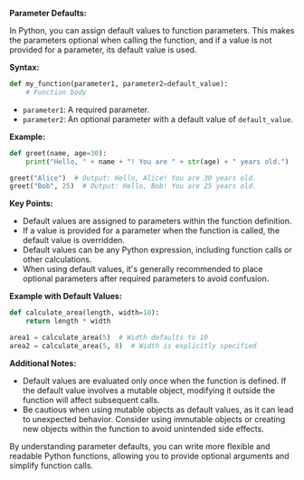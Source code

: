**Parameter Defaults:**

In Python, you can assign default values to function parameters. This makes the parameters optional when calling the function, and if a value is not provided for a parameter, its default value is used.

**Syntax:**

```python
def my_function(parameter1, parameter2=default_value):
    # Function body
```

- `parameter1`: A required parameter.
- `parameter2`: An optional parameter with a default value of `default_value`.

**Example:**

```python
def greet(name, age=30):
    print("Hello, " + name + "! You are " + str(age) + " years old.")

greet("Alice")  # Output: Hello, Alice! You are 30 years old.
greet("Bob", 25)  # Output: Hello, Bob! You are 25 years old.
```

**Key Points:**

- Default values are assigned to parameters within the function definition.
- If a value is provided for a parameter when the function is called, the default value is overridden.
- Default values can be any Python expression, including function calls or other calculations.
- When using default values, it's generally recommended to place optional parameters after required parameters to avoid confusion.

**Example with Default Values:**

```python
def calculate_area(length, width=10):
    return length * width

area1 = calculate_area(5)  # Width defaults to 10
area2 = calculate_area(5, 8)  # Width is explicitly specified
```

**Additional Notes:**

- Default values are evaluated only once when the function is defined. If the default value involves a mutable object, modifying it outside the function will affect subsequent calls.
- Be cautious when using mutable objects as default values, as it can lead to unexpected behavior. Consider using immutable objects or creating new objects within the function to avoid unintended side effects.

By understanding parameter defaults, you can write more flexible and readable Python functions, allowing you to provide optional arguments and simplify function calls.
